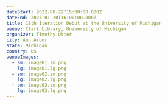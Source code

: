 ```yaml
---
dateStart: 2022-08-29T15:00:00.000Z
dateEnd: 2023-01-20T16:00:00.000Z
title: 18th Iteration Debut at the University of Michigan
venue: Clark Library, University of Michigan
organizer: Timothy Utter
city: Ann Arbor
state: Michigan
country: US
venueImages:
  - sm: image01.sm.png
    lg: image01.lg.png
  - sm: image02.sm.png
    lg: image02.lg.png
  - sm: image03.sm.png
    lg: image03.lg.png
---
```

